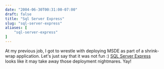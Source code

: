 ```yaml
---
date: "2004-06-30T00:31:00-07:00"
draft: false
title: "Sql Server Express"
slug: "sql-server-express"
aliases: [
	"sql-server-express"
]
---
```

At my previous job, I got to wrestle with deploying MSDE as part of a shrink-wrap application. Let's just say that it was not fun :) <A href="http://lab.msdn.microsoft.com/express/sql/default.aspx" target=_blank>SQL Server Express</A> looks like it may take away those deployment nightmares. Yay!
